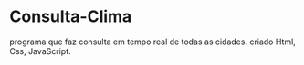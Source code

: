 # Consulta-Clima
programa que faz consulta em tempo real de todas as cidades.
criado Html, Css, JavaScript.
